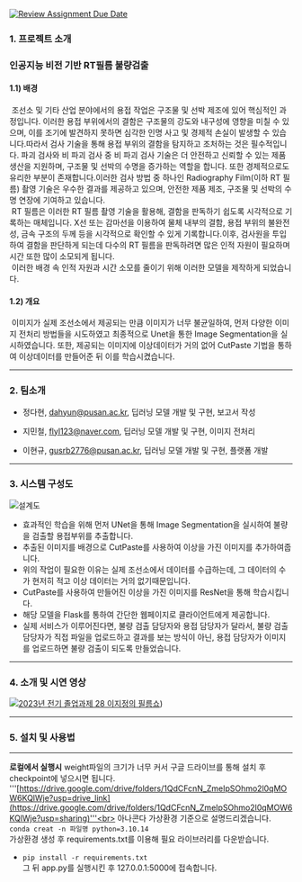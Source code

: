 [![Review Assignment Due Date](https://classroom.github.com/assets/deadline-readme-button-24ddc0f5d75046c5622901739e7c5dd533143b0c8e959d652212380cedb1ea36.svg)](https://classroom.github.com/a/fnZ3vxy8)

### 1. 프로젝트 소개
### 인공지능 비전 기반 RT필름 불량검출

#### 1.1) 배경
&nbsp;조선소 및 기타 산업 분야에서의 용접 작업은 구조물 및 선박 제조에 있어 핵심적인 과정입니다. 이러한 용접 부위에서의 결함은 구조물의 강도와 내구성에 영향을 미칠 수 있으며, 이를 조기에 발견하지 못하면 심각한 인명 사고 및 경제적 손실이 발생할 수 있습니다.따라서 검사 기술을 통해 용접 부위의 결함을 탐지하고 조처하는 것은 필수적입니다. 파괴 검사와 비 파괴 검사 중 비 파괴 검사 기술은 더 안전하고 신뢰할 수 있는 제품 생산을 지원하며, 구조물 및 선박의 수명을 증가하는 역할을 합니다. 또한 경제적으로도 유리한 부분이 존재합니다.이러한 검사 방법 중 하나인 Radiography Film(이하 RT 필름) 촬영 기술은 우수한 결과를 제공하고 있으며, 안전한 제품 제조, 구조물 및 선박의 수명 연장에 기여하고 있습니다.<br>
&nbsp;RT 필름은 이러한 RT 필름 촬영 기술을 활용해, 결함을 판독하기 쉽도록 시각적으로 기록하는 매체입니다. X선 또는 감마선을 이용하여 물체 내부의 결함, 용접 부위의 불완전성, 금속 구조의 두께 등을 시각적으로 확인할 수 있게 기록합니다.이후, 검사원을 투입하여 결함을 판단하게 되는데 다수의 RT 필름을 판독하려면 많은 인적 자원이 필요하며 시간 또한 많이 소모되게 됩니다.<br>
&nbsp;이러한 배경 속 인적 자원과 시간 소모를 줄이기 위해 이러한 모델을 제작하게 되었습니다.

#### 1.2) 개요
   &nbsp;이미지가 실제 조선소에서 제공되는 만큼 이미지가 너무 불균일하여, 먼저 다양한 이미지 전처리 방법들을 시도하였고 최종적으로 Unet을 통한 Image Segmentation을 실시하였습니다.
   또한, 제공되는 이미지에 이상데이터가 거의 없어 CutPaste 기법을 통하여 이상데이터를 만들어준 뒤 이를 학습시켰습니다.

---
### 2. 팀소개

* 정다현, dahyun@pusan.ac.kr, 딥러닝 모델 개발 및 구현, 보고서 작성

* 지민철, flyl123@naver.com, 딥러닝 모델 개발 및 구현, 이미지 전처리

* 이현규, gusrb2776@pusan.ac.kr, 딥러닝 모델 개발 및 구현, 플랫폼 개발

---
### 3. 시스템 구성도
![설계도](https://github.com/pnucse-capstone/capstone-2023-1-28/assets/57137757/832e8fb5-b036-49bd-98dc-fb38fca9eaef)

 * 효과적인 학습을 위해 먼저 UNet을 통해 Image Segmentation을 실시하여 불량을 검출할 용접부위를 추출합니다.
 * 추출된 이미지를 배경으로 CutPaste를 사용하여 이상을 가진 이미지를 추가하여줍니다.
 * 위의 작업이 필요한 이유는 실제 조선소에서 데이터를 수급하는데, 그 데이터의 수가 현저히 적고 이상 데이터는 거의 없기때문입니다.
 * CutPaste를 사용하여 만들어진 이상을 가진 이미지를 ResNet을 통해 학습시킵니다.
 * 해당 모델을 Flask를 통하여 간단한 웹페이지로 클라이언트에게 제공합니다.
 * 실제 서비스가 이루어진다면, 불량 검출 담당자와 용접 담당자가 달라서, 불량 검출 담당자가 직접 파일을 업로드하고 결과를 보는 방식이 아닌, 용접 담당자가 이미지를 업로드하면 불량 검출이 되도록 만들었습니다.
 
---
### 4. 소개 및 시연 영상
[![2023년 전기 졸업과제 28 이지정의 필름쇼](https://github.com/pnucse-capstone/capstone-2023-1-28/assets/82069570/bad326e7-dae6-4a3c-987e-d5b53ddaaee4)](https://youtu.be/clH3B_cBuLg?si=XvJCf4ts2lahc5zh))


---
### 5. 설치 및 사용법

---
**로컬에서 실행시**
weight파일의 크기가 너무 커서 구글 드라이브를 통해 설치 후 checkpoint에 넣으시면 됩니다.<br>
'''[https://drive.google.com/drive/folders/1QdCFcnN_ZmeIpSOhmo2l0qMOW6KQlWje?usp=drive_link](https://drive.google.com/drive/folders/1QdCFcnN_ZmeIpSOhmo2l0qMOW6KQlWje?usp=sharing)'''<br>
아나콘다 가상환경 기준으로 설명드리겠습니다.<br>
```conda creat -n 파일명 python=3.10.14```<br>
가상환경 생성 후 requirements.txt를 이용해 필요 라이브러리를 다운받습니다.<br>
- ```pip install -r requirements.txt```<br>
그 뒤 app.py를 실행시킨 후 127.0.0.1:5000에 접속합니다.

